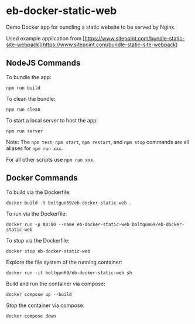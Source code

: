 # eb-docker-static-web

Demo Docker app for bundling a static website to be served by Nginx.

Used example application from 
[https://www.sitepoint.com/bundle-static-site-webpack](https://www.sitepoint.com/bundle-static-site-webpack)

## NodeJS Commands

To bundle the app:
```
npm run build
```

To clean the bundle:
```
npm run clean
```

To start a local server to host the app:
```
npm run server
```

Note:
The `npm test`, `npm start`, `npm restart`, and `npm stop` commands are all aliases for `npm run xxx`.

For all other scripts use `npm run xxx`.

## Docker Commands

To build via the Dockerfile:
```
docker build -t boltgun69/eb-docker-static-web .
```

To run via the Dockerfile:
```
docker run -p 80:80 --name eb-docker-static-web boltgun69/eb-docker-static-web
```

To stop via the Dockerfile:
```
docker stop eb-docker-static-web
```

Explore the file system of the running container:
```
docker run -it boltgun69/eb-docker-static-web sh
```

Build and run the container via compose:
```
docker compose up --build
```

Stop the container via compose:
```
docker compose down
```
